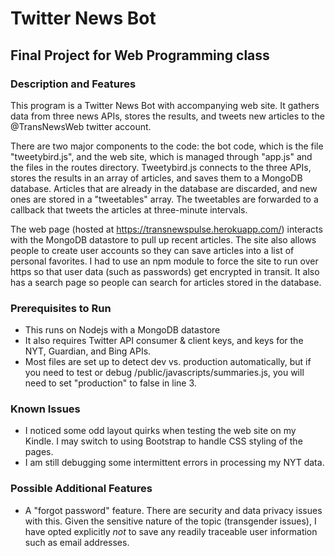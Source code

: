 # Twitter News Bot

## Final Project for Web Programming class

### Description and Features

This program is a Twitter News Bot with accompanying web site.  It gathers data from three news APIs, stores the results, and tweets new articles to the @TransNewsWeb twitter account.

There are two major components to the code: the bot code, which is the file "tweetybird.js", and the web site, which is managed through "app.js" and the files in the routes directory. Tweetybird.js connects to the three APIs, stores the results in an array of articles, and saves them to a MongoDB database. Articles that are already in the database are discarded, and new ones are stored in a "tweetables" array.  The tweetables are forwarded to a callback that tweets the articles at three-minute intervals.

The web page (hosted at https://transnewspulse.herokuapp.com/) interacts with the MongoDB datastore to pull up recent articles. The site also allows people to create user accounts so they can save articles into a list of personal favorites. I had to use an npm module to force the site to run over https so that user data (such as passwords) get encrypted in transit.  It also has a search page so people can search for articles stored in the database.

### Prerequisites to Run
* This runs on Nodejs with a MongoDB datastore
* It also requires Twitter API consumer & client keys, and keys for the NYT, Guardian, and Bing APIs.
* Most files are set up to detect dev vs. production automatically, but if you need to test or debug /public/javascripts/summaries.js, you will need to set "production" to false in line 3.

### Known Issues

* I noticed some odd layout quirks when testing the web site on my Kindle. I may switch to using Bootstrap to handle CSS styling of the pages.
* I am still debugging some intermittent errors in processing my NYT data.

### Possible Additional Features

* A "forgot password" feature. There are security and data privacy issues with this. Given the sensitive nature of the topic (transgender issues), I have opted explicitly _not_ to save any readily traceable user information such as email addresses.